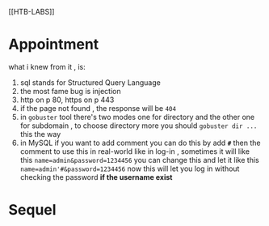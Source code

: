 [[HTB-LABS]]

# **Appointment**
what i knew from it , is:
1. sql stands for Structured Query Language
2. the most fame bug is injection
3. http on p 80, https on p 443
4. if the page not found , the response will be `404`
5. in `gobuster` tool there's two modes one for directory and the other one for subdomain , to choose directory more you should `gobuster dir ...` this the way
6. in MySQL if you want to add comment you can do this by add **`#`** then the comment to use this in real-world like in log-in , sometimes it will like this                                                `name=admin&password=1234456` you can change this and let it like this             
   `name=admin'#&password=1234456` now this will let you log in without checking the password                  **if the username exist**

# **Sequel**


